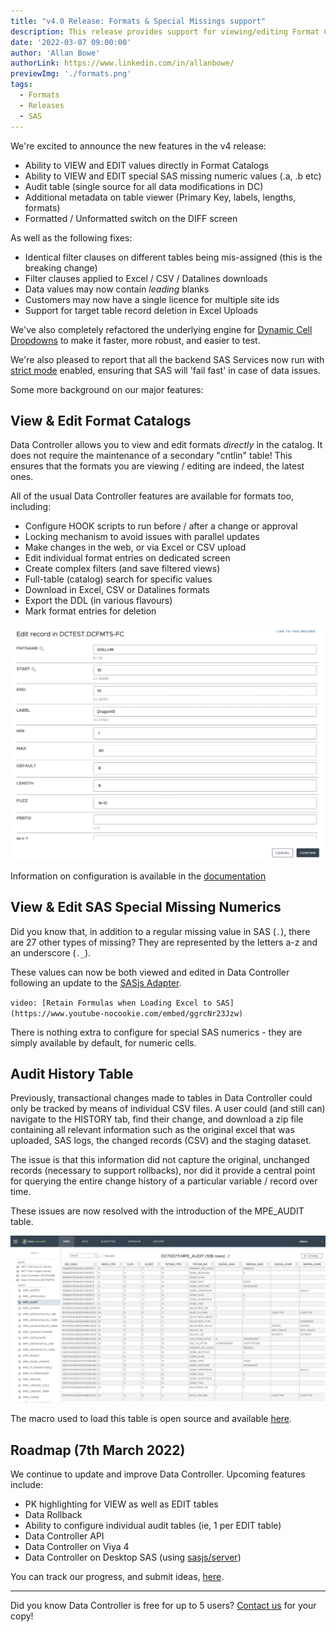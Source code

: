 ```yaml
---
title: "v4.0 Release: Formats & Special Missings support"
description: This release provides support for viewing/editing Format Catalogs, plus the ability to work with special SAS missing numerics (.a, .b etc)
date: '2022-03-07 09:00:00'
author: 'Allan Bowe'
authorLink: https://www.linkedin.com/in/allanbowe/
previewImg: './formats.png'
tags:
  - Formats
  - Releases
  - SAS
---
```


We're excited to announce the new features in the v4 release:

* Ability to VIEW and EDIT values directly in Format Catalogs
* Ability to VIEW and EDIT special SAS missing numeric values (.a, .b etc)
* Audit table (single source for all data modifications in DC)
* Additional metadata on table viewer (Primary Key, labels, lengths, formats)
* Formatted / Unformatted switch on the DIFF screen

As well as the following fixes:

* Identical filter clauses on different tables being mis-assigned (this is the breaking change)
* Filter clauses applied to Excel / CSV / Datalines downloads
* Data values may now contain _leading_ blanks
* Customers may now have a single licence for multiple site ids
* Support for target table record deletion in Excel Uploads

We've also completely refactored the underlying engine for [Dynamic Cell Dropdowns](https://docs.datacontroller.io/dynamic-cell-dropdown) to make it faster, more robust, and easier to test.

We're also pleased to report that all the backend SAS Services now run with [strict mode](https://core.sasjs.io/mp__init_8sas.html) enabled, ensuring that SAS will 'fail fast' in case of data issues.

Some more background on our major features:

## View & Edit Format Catalogs

Data Controller allows you to view and edit formats _directly_ in the catalog.  It does not require the maintenance of a secondary "cntlin" table!  This ensures that the formats you are viewing / editing are indeed, the latest ones.

All of the usual Data Controller features are available for formats too, including:

* Configure HOOK scripts to run before / after a change or approval
* Locking mechanism to avoid issues with parallel updates
* Make changes in the web, or via Excel or CSV upload
* Edit individual format entries on dedicated screen
* Create complex filters (and save filtered views)
* Full-table (catalog) search for specific values
* Download in Excel, CSV or Datalines formats
* Export the DDL (in various flavours)
* Mark format entries for deletion


![formats](edit_format_record.png)

Information on configuration is available in the [documentation](https://docs.datacontroller.io/formats)


## View & Edit SAS Special Missing Numerics

Did you know that, in addition to a regular missing value in SAS (`.`), there are 27 other types of missing?  They are represented by the letters a-z and an underscore (`._`).

These values can now be both viewed and edited in Data Controller following an update to the [SASjs Adapter](https://github.com/sasjs/adapter#variable-types).

`video: [Retain Formulas when Loading Excel to SAS](https://www.youtube-nocookie.com/embed/ggrcNr23Jzw)`

There is nothing extra to configure for special SAS numerics - they are simply available by default, for numeric cells.

## Audit History Table

Previously, transactional changes made to tables in Data Controller could only be tracked by means of individual CSV files. A user could (and still can) navigate to the HISTORY tab, find their change, and download a zip file containing all relevant information such as the original excel that was uploaded, SAS logs, the changed records (CSV) and the staging dataset.

The issue is that this information did not capture the original, unchanged records (necessary to support rollbacks), nor did it provide a central point for querying the entire change history of a particular variable / record over time.

These issues are now resolved with the introduction of the MPE_AUDIT table.

![audit](audit.png)

The macro used to load this table is open source and available [here](https://core.sasjs.io/mp__storediffs_8sas.html).

## Roadmap (7th March 2022)

We continue to update and improve Data Controller.  Upcoming features include:

* PK highlighting for VIEW as well as EDIT tables
* Data Rollback
* Ability to configure individual audit tables (ie, 1 per EDIT table)
* Data Controller API
* Data Controller on Viya 4
* Data Controller on Desktop SAS (using [sasjs/server](https://github.com/sasjs/server))

You can track our progress, and submit ideas, [here](https://github.com/orgs/4gl-apps/projects/2/views/5).

<hr>

Did you know Data Controller is free for up to 5 users? [Contact us](/contact) for your copy!
